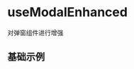 # useModalEnhanced

对弹窗组件进行增强

## 基础示例

<code hideActions='["CSB", "EXTERNAL"]' src="./demo/Basic.tsx" />
